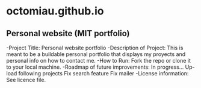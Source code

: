 # octomiau.github.io
## Personal website (MIT portfolio)


-Project Title: Personal website portfolio
-Description of Project: This is meant to be a buildable personal portfolio that displays my proyects and personal info on how to contact me.
-How to Run: Fork the repo or clone it to your local machine.
-Roadmap of future improvements: 
  In progress...
  Up-load following projects
  Fix search feature
  Fix mailer
-License information: See licence file.
